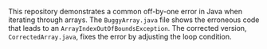 This repository demonstrates a common off-by-one error in Java when iterating through arrays. The `BuggyArray.java` file shows the erroneous code that leads to an `ArrayIndexOutOfBoundsException`. The corrected version, `CorrectedArray.java`, fixes the error by adjusting the loop condition.